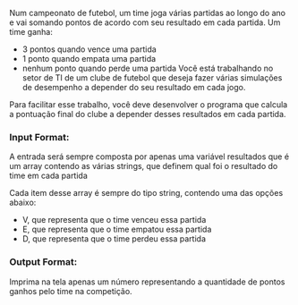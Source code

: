 Num campeonato de futebol, um time joga várias partidas ao longo do ano e vai somando pontos de acordo com seu resultado em cada partida. Um time ganha:

* 3 pontos quando vence uma partida
* 1 ponto quando empata uma partida
* nenhum ponto quando perde uma partida
Você está trabalhando no setor de TI de um clube de futebol que deseja fazer várias simulações de desempenho a depender do seu resultado em cada jogo.

Para facilitar esse trabalho, você deve desenvolver o programa que calcula a pontuação final do clube a depender desses resultados em cada partida.

### Input Format:
A entrada será sempre composta por apenas uma variável resultados que é um array contendo as várias strings, que definem qual foi o resultado do time em cada partida

Cada item desse array é sempre do tipo string, contendo uma das opções abaixo:

* V, que representa que o time venceu essa partida
* E, que representa que o time empatou essa partida
* D, que representa que o time perdeu essa partida

### Output Format:
Imprima na tela apenas um número representando a quantidade de pontos ganhos pelo time na competição.